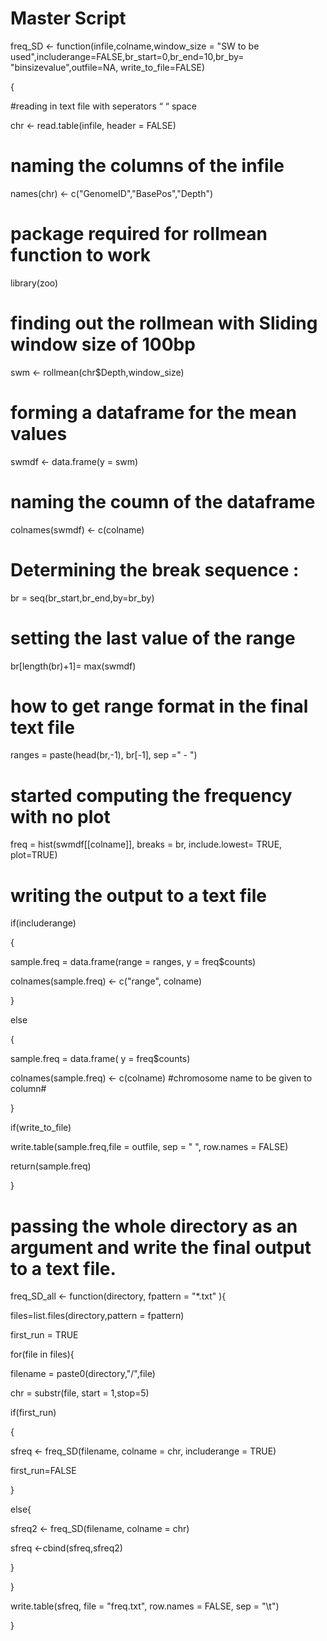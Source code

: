 # Master Script 

freq_SD <- function(infile,colname,window_size = "SW to be used",includerange=FALSE,br_start=0,br_end=10,br_by= "binsizevalue",outfile=NA, write_to_file=FALSE)

{

 #reading in text file with seperators “ “ space

chr <- read.table(infile, header = FALSE)

# naming the columns of the infile

names(chr) <- c("GenomeID","BasePos","Depth")

# package required for rollmean function to work 

library(zoo) 

# finding out the rollmean with Sliding window size of 100bp 

swm <- rollmean(chr$Depth,window_size)

# forming a dataframe for the mean values 

swmdf <- data.frame(y = swm)

# naming the coumn of the dataframe

colnames(swmdf) <- c(colname)

# Determining the break sequence :

br = seq(br_start,br_end,by=br_by)

# setting the last value of the range

br[length(br)+1]= max(swmdf)

# how to get range format in the final text file 

ranges = paste(head(br,-1), br[-1], sep =" - ")

# started computing the frequency with no plot

freq = hist(swmdf[[colname]], breaks = br, include.lowest= TRUE, plot=TRUE)

# writing the output to a text file

if(includerange)

{

sample.freq = data.frame(range = ranges, y = freq$counts)

colnames(sample.freq) <- c("range", colname)

}

else

{

sample.freq = data.frame( y = freq$counts)

colnames(sample.freq) <- c(colname)    #chromosome name to be given to column#

}

if(write_to_file)

write.table(sample.freq,file = outfile, sep = " ", row.names = FALSE)



return(sample.freq)

}

# passing the whole directory as an argument and write the final output to a text file.

freq_SD_all <- function(directory, fpattern = "*.txt" ){

files=list.files(directory,pattern = fpattern)

first_run = TRUE

for(file in files){

filename = paste0(directory,"/",file)

chr = substr(file, start = 1,stop=5)

if(first_run)

{

sfreq <- freq_SD(filename, colname = chr, includerange = TRUE)

first_run=FALSE

}

else{

sfreq2 <- freq_SD(filename, colname = chr)

sfreq <-cbind(sfreq,sfreq2)

}

}

write.table(sfreq, file = "freq.txt", row.names = FALSE, sep = "\t")

}



